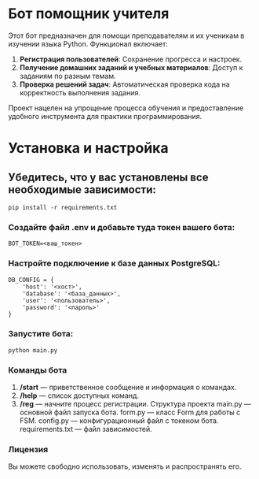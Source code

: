 # Бот помощник учителя

Этот бот предназначен для помощи преподавателям и их ученикам в изучении языка Python. Функционал включает:

1. **Регистрация пользователей**: Сохранение прогресса и настроек.
2. **Получение домашних заданий и учебных материалов**: Доступ к заданиям по разным темам.
3. **Проверка решений задач**: Автоматическая проверка кода на корректность выполнения задания.

Проект нацелен на упрощение процесса обучения и предоставление удобного инструмента для практики программирования.

# Установка и настройка
## Убедитесь, что у вас установлены все необходимые зависимости:

```
pip install -r requirements.txt
```
### Создайте файл .env и добавьте туда токен вашего бота:
```
BOT_TOKEN=<ваш_токен>
```
### Настройте подключение к базе данных PostgreSQL:
```
DB_CONFIG = {
    'host': '<хост>',
    'database': '<база_данных>',
    'user': '<пользователь>',
    'password': '<пароль>'
}
```
### Запустите бота:
```
python main.py
```
### Команды бота

1. **/start** — приветственное сообщение и информация о командах.
2. **/help** — список доступных команд.
3. **/reg** — начните процесс регистрации.
Структура проекта
main.py — основной файл запуска бота.
form.py — класс Form для работы с FSM.
config.py — конфигурационный файл с токеном бота.
requirements.txt — файл зависимостей.

### Лицензия
Вы можете свободно использовать, изменять и распространять его.